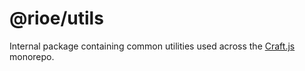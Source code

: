 # @rioe/utils

Internal package containing common utilities used across the [Craft.js](https://github.com/prevwong/craft.js) monorepo.
